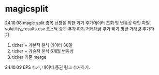 # magicsplit
24.10.08
magic split 종목 선정을 위한 과거 주가데이터 조회 및 변동성 확인 파일 volatility_results.csv
코스닥 종목 추가 하기
거래대금 추가 하기
평균 거래량 추가하기

1. ticker + 기본적 분석 데이터 30일
2. ticker + 기술적 분석 6개월 변동성
3. ticker 기준 merge

24.10.09
EPS 추가, 네이버 증권 링크 추가하기.